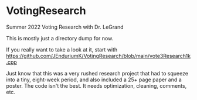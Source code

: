 # VotingResearch

Summer 2022 Voting Research with Dr. LeGrand

This is mostly just a directory dump for now.

If you really want to take a look at it, start with <https://github.com/JEnduriumK/VotingResearch/blob/main/vote3Research1k.cpp>

Just know that this was a very rushed research project that had to squeeze into a tiny, eight-week period, and also included a 25+ page paper and a poster. The code isn't the best. It needs optimization, cleaning, comments, etc.
